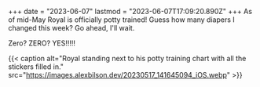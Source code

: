 +++
date = "2023-06-07"
lastmod = "2023-06-07T17:09:20.890Z"
+++
As of mid-May Royal is officially potty trained! Guess how many diapers I changed this week? Go ahead, I'll wait.

Zero? ZERO? YES!!!!!

{{< caption alt="Royal standing next to his potty training chart with all the stickers filled in." src="https://images.alexbilson.dev/20230517_141645094_iOS.webp" >}}